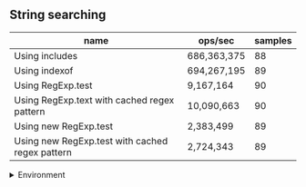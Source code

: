 ## String searching

|name|ops/sec|samples|
|-|-|-|
|Using includes|686,363,375|88|
|Using indexof|694,267,195|89|
|Using RegExp.test|9,167,164|90|
|Using RegExp.text with cached regex pattern|10,090,663|90|
|Using new RegExp.test|2,383,499|89|
|Using new RegExp.test with cached regex pattern|2,724,343|89|


<details>
<summary>Environment</summary>

* __Machine:__ linux x64 | 2 vCPUs | 6.8GB Mem
* __Run:__ Tue Oct 24 2023 17:55:00 GMT+0000 (Coordinated Universal Time)
</details>

<!--
{"environment":{"platform":"linux","arch":"x64","cpus":2,"totalMemory":6.7597503662109375},"benchmarks":[{"name":"Using includes","opsSec":686363375.2923069,"samples":7},{"name":"Using indexof","opsSec":694267194.5790398,"samples":7},{"name":"Using RegExp.test","opsSec":9167163.805885775,"samples":7},{"name":"Using RegExp.text with cached regex pattern","opsSec":10090663.469515659,"samples":5},{"name":"Using new RegExp.test","opsSec":2383499.322077955,"samples":4},{"name":"Using new RegExp.test with cached regex pattern","opsSec":2724343.4021090562,"samples":5}]}-->
